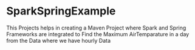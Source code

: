 # SparkSpringExample
This Projects helps in creating a Maven Project where Spark and Spring Frameworks are integrated to Find the Maximum AirTemparature in a day from the Data where we have hourly Data
